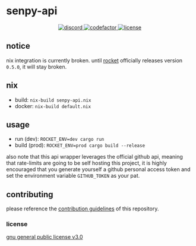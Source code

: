 <p align="center">
<h1>senpy-api</h1>
</p>

<p align="center">
<a href="https://discord.com/invite/yWKgRT6">
<img src="https://img.shields.io/discord/246524734718738442" alt="discord" />
</a>
<a href="https://www.codefactor.io/repository/github/senpy-club/api">
<img src="https://www.codefactor.io/repository/github/senpy-club/api/badge" alt="codefactor" />
</a>
<a href="./license">
<img src="https://img.shields.io/github/license/Whirlsplash/whirl" alt="license" />
</a>
</p>

## notice
nix integration is currently broken. until [rocket](https://crates.io/crates/rocket) officially
releases version `0.5.0`, it will stay broken.

## nix
- build: `nix-build senpy-api.nix`
- docker: `nix-build default.nix`

## usage
- run (dev): `ROCKET_ENV=dev cargo run`
- build (prod): `ROCKET_ENV=prod cargo build --release`

also note that this api wrapper leverages the official github api, meaning that rate-limits are
going to be self hosting this project, it is highly encouraged that you generate yourself a github
personal access token and set the environment variable `GITHUB_TOKEN` as your pat.

## contributing
please reference the [contribution guidelines](./contributing.md) of this repository.

### license
[gnu general public license v3.0](https://github.com/senpy-club/api/blob/main/license)
